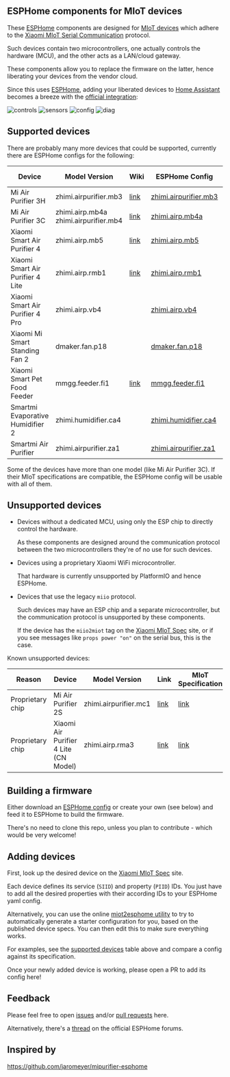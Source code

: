 ## ESPHome components for MIoT devices

These [ESPHome](https://esphome.io/) components are designed for [MIoT devices](https://home.miot-spec.com/) which adhere to the [Xiaomi MIoT Serial Communication](https://github.com/blakadder/miot) protocol.

Such devices contain two microcontrollers, one actually controls the hardware (MCU), and the other acts as a LAN/cloud gateway.

These components allow you to replace the firmware on the latter, hence liberating your devices from the vendor cloud.

Since this uses [ESPHome](https://esphome.io/), adding your liberated devices to [Home Assistant](https://www.home-assistant.io/) becomes a breeze with the [official integration](https://www.home-assistant.io/integrations/esphome/):

![controls](https://github.com/dhewg/esphome-miot/assets/605548/279d997c-54d0-48df-9a50-9b2971350077)
![sensors](https://github.com/dhewg/esphome-miot/assets/605548/59bd38e6-13a7-41d9-a794-1ab3af165d0b)
![config](https://github.com/dhewg/esphome-miot/assets/605548/a834ad8a-0a83-4559-8d53-7538449e51d5)
![diag](https://github.com/dhewg/esphome-miot/assets/605548/6e73d82a-2c9d-4775-a065-49198f611811)

## Supported devices

There are probably many more devices that could be supported, currently there are ESPHome configs for the following:

Device | Model Version | Wiki | ESPHome Config | MIoT Specification
---|---|---|---|---
Mi Air Purifier 3H | zhimi.airpurifier.mb3 | [link](../../wiki/Xiaomi-Mi-Air-Purifier-3H) | [zhimi.airpurifier.mb3](config/zhimi.airpurifier.mb3.yaml) | [link](https://home.miot-spec.com/spec/zhimi.airpurifier.mb3)
Mi Air Purifier 3C | zhimi.airp.mb4a <br> zhimi.airpurifier.mb4 |[link](../../wiki/Xiaomi-Mi-Air-Purifier-3C) | [zhimi.airp.mb4a](config/zhimi.airp.mb4a.yaml) | [link](https://home.miot-spec.com/spec/zhimi.airp.mb4a) <br> [link](https://home.miot-spec.com/spec/zhimi.airpurifier.mb4)
Xiaomi Smart Air Purifier 4 | zhimi.airp.mb5 | [link](../../wiki/Xiaomi-Smart-Air-Purifier-4) | [zhimi.airp.mb5](config/zhimi.airp.mb5.yaml) | [link](https://home.miot-spec.com/spec/zhimi.airp.mb5)
Xiaomi Smart Air Purifier 4 Lite | zhimi.airp.rmb1 | [link](../../wiki/Xiaomi-Smart-Air-Purifier-4-Lite-(zhimi.airp.rmb1)) | [zhimi.airp.rmb1](config/zhimi.airp.rmb1.yaml) | [link](https://home.miot-spec.com/spec/zhimi.airp.rmb1)
Xiaomi Smart Air Purifier 4 Pro | zhimi.airp.vb4 |  | [zhimi.airp.vb4](config/zhimi.airp.vb4.yaml) | [link](https://home.miot-spec.com/spec?type=urn:miot-spec-v2:device:air-purifier:0000A007:zhimi-vb4:1)
Xiaomi Mi Smart Standing Fan 2 | dmaker.fan.p18 |  | [dmaker.fan.p18](config/dmaker.fan.p18.yaml) | [link](https://home.miot-spec.com/spec/dmaker.fan.p18)
Xiaomi Smart Pet Food Feeder | mmgg.feeder.fi1 | [link](../../wiki/Xiaomi-Smart-Pet-Food-Feeder) | [mmgg.feeder.fi1](config/mmgg.feeder.fi1.yaml) | [link](https://home.miot-spec.com/spec/mmgg.feeder.fi1)
Smartmi Evaporative Humidifier 2 | zhimi.humidifier.ca4 |  | [zhimi.humidifier.ca4](config/zhimi.humidifier.ca4.yaml) | [link](https://home.miot-spec.com/pec/zhimi.humidifier.ca4)
Smartmi Air Purifier | zhimi.airpurifier.za1 |  | [zhimi.airpurifier.za1](config/zhimi.airpurifier.za1.yaml) | [link](https://home.miot-spec.com/spec/zhimi.airpurifier.za1)

Some of the devices have more than one model (like Mi Air Purifier 3C). If their MIoT specifications are compatible, the ESPHome config will be usable with all of them.

## Unsupported devices

- Devices without a dedicated MCU, using only the ESP chip to directly control the hardware.

  As these components are designed around the communication protocol between the two microcontrollers they're of no use for such devices.
- Devices using a proprietary Xiaomi WiFi microcontroller.

  That hardware is currently unsupported by PlatformIO and hence ESPHome.
- Devices that use the legacy `miio` protocol.

  Such devices may have an ESP chip and a separate microcontroller, but the communication protocol is unsupported by these components.

  If the device has the `miio2miot` tag on the [Xiaomi MIoT Spec](https://home.miot-spec.com/) site, or if you see messages like `props power "on"` on the serial bus, this is the case.

Known unsupported devices:

Reason | Device | Model Version | Link | MIoT Specification
---|---|---|---|---
Proprietary chip | Mi Air Purifier 2S | zhimi.airpurifier.mc1 | [link](../../wiki/Xiaomi-Mi-Air-Purifier-2S)|[link](https://home.miot-spec.com/spec/zhimi.airpurifier.mc1)
Proprietary chip | Xiaomi Air Purifier 4 Lite (CN Model) | zhimi.airp.rma3 | [link](../../issues/34)|[link](https://home.miot-spec.com/spec/zhimi.airp.rma3)

## Building a firmware

Either download an [ESPHome config](config/) or create your own (see below) and feed it to ESPHome to build the firmware.

There's no need to clone this repo, unless you plan to contribute - which would be very welcome!

## Adding devices

First, look up the desired device on the [Xiaomi MIoT Spec](https://home.miot-spec.com/) site.

Each device defines its service (`SIID`) and property (`PIID`) IDs. You just have to add all the desired properties with their according IDs to your ESPHome yaml config.

Alternatively, you can use the online
[miot2esphome utility](https://cristianchelu.github.io/miot2esphome/) to
try to automatically generate a starter configuration for you, based on the
published device specs. You can then edit this to make sure everything works.

For examples, see the [supported devices](#supported-devices) table above and compare a config against its specification.

Once your newly added device is working, please open a PR to add its config here!

## Feedback

Please feel free to open [issues](../../issues) and/or [pull requests](../../pulls) here.

Alternatively, there's a [thread](https://community.home-assistant.io/t/esphome-components-for-miot-devices/686646) on the official ESPHome forums.

## Inspired by
https://github.com/jaromeyer/mipurifier-esphome
